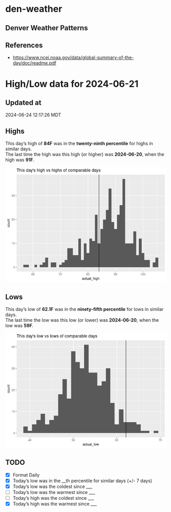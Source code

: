 # den-weather


## Denver Weather Patterns

## References

- <https://www.ncei.noaa.gov/data/global-summary-of-the-day/doc/readme.pdf>

# High/Low data for 2024-06-21

## Updated at

2024-06-24 12:17:26 MDT

## Highs

This day’s high of **84F** was in the **twenty-ninth percentile** for
highs in similar days.  
The last time the high was this high (or higher) was **2024-06-20**,
when the high was **91F**.

![](readme_files/figure-commonmark/unnamed-chunk-4-1.png)

## Lows

This day’s low of **62.1F** was in the **ninety-fifth percentile** for
lows in similar days.  
The last time the low was this low (or lower) was **2024-06-20**, when
the low was **59F**.

![](readme_files/figure-commonmark/unnamed-chunk-6-1.png)

## TODO

- [x] Format Daily
- [x] Today’s low was in the \_\_th percentile for similar days (+/- 7
  days)
- [x] Today’s low was the coldest since \_\_\_
- [ ] Today’s low was the warmest since \_\_\_
- [ ] Today’s high was the coldest since \_\_\_
- [x] Today’s high was the warmest since \_\_\_
